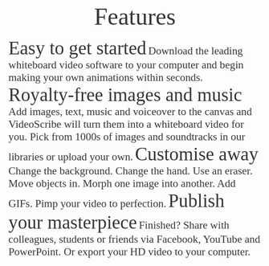 <p style="text-align:center;margin:0"><span style="font-family:ArialMT;font-size:36pt;color:#363636ff;">Features</span>
</p>


<span style="font-family:ArialMT;font-size:28pt;color:#363636ff;">Easy to get started</span>
<span style="font-family:ArialMT;font-size:16pt;color:#363636ff;">Download the leading whiteboard video software to your computer and begin making your own animations within seconds.</span>
<span style="font-family:ArialMT;font-size:28pt;color:#363636ff;">Royalty-free images and music</span>
<span style="font-family:ArialMT;font-size:16pt;color:#363636ff;">Add images, text, music and voiceover to the canvas and VideoScribe will turn them into a whiteboard video for you. Pick from 1000s of images and soundtracks in our libraries or upload your own.</span>
<span style="font-family:ArialMT;font-size:28pt;color:#363636ff;">Customise away</span>
<span style="font-family:ArialMT;font-size:16pt;color:#363636ff;">Change the background. Change the hand. Use an eraser. Move objects in. Morph one image into another. Add GIFs. Pimp your video to perfection.</span>
<span style="font-family:ArialMT;font-size:28pt;color:#363636ff;">Publish your masterpiece</span>
<span style="font-family:ArialMT;font-size:16pt;color:#363636ff;">Finished? Share with colleagues, students or friends via Facebook, YouTube and PowerPoint. Or export your HD video to your computer.</span>